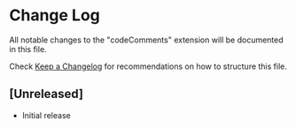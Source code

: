 # Change Log

All notable changes to the "codeComments" extension will be documented in this file.

Check [Keep a Changelog](http://keepachangelog.com/) for recommendations on how to structure this file.

## [Unreleased]

- Initial release